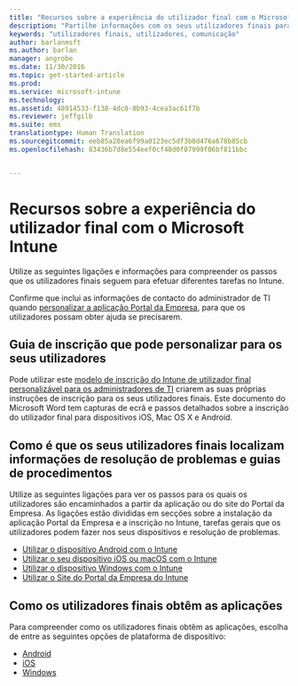 ```yaml
---
title: "Recursos sobre a experiência do utilizador final com o Microsoft Intune | Microsoft Intune"
description: "Partilhe informações com os seus utilizadores finais para garantir o sucesso da sua implementação do Intune."
keywords: "utilizadores finais, utilizadores, comunicação"
author: barlanmsft
ms.author: barlan
manager: angrobe
ms.date: 11/30/2016
ms.topic: get-started-article
ms.prod: 
ms.service: microsoft-intune
ms.technology: 
ms.assetid: 48914533-f138-4dc0-8b93-4cea3ac61f7b
ms.reviewer: jeffgilb
ms.suite: ems
translationtype: Human Translation
ms.sourcegitcommit: eeb85a28ea6f99a0123ec5df3b0d476a678b85cb
ms.openlocfilehash: 83436b7d8e554eef0cf48d0f07999f06bf811bbc


---
```


# <a name="resources-about-the-end-user-experience-with-microsoft-intune"></a>Recursos sobre a experiência do utilizador final com o Microsoft Intune

Utilize as seguintes ligações e informações para compreender os passos que os utilizadores finais seguem para efetuar diferentes tarefas no Intune.

Confirme que inclui as informações de contacto do administrador de TI quando [personalizar a aplicação Portal da Empresa](/Intune/get-started/start-with-a-paid-subscription-to-microsoft-intune-step-7), para que os utilizadores possam obter ajuda se precisarem.

## <a name="enrollment-guide-that-you-can-customize-for-your-users"></a>Guia de inscrição que pode personalizar para os seus utilizadores

Pode utilizar este [modelo de inscrição do Intune de utilizador final personalizável para os administradores de TI](https://gallery.technet.microsoft.com/End-user-Intune-enrollment-55dfd64a) criarem as suas próprias instruções de inscrição para os seus utilizadores finais. Este documento do Microsoft Word tem capturas de ecrã e passos detalhados sobre a inscrição do utilizador final para dispositivos iOS, Mac OS X e Android.

## <a name="how-your-end-users-find-how-to-and-troubleshooting-information"></a>Como é que os seus utilizadores finais localizam informações de resolução de problemas e guias de procedimentos

Utilize as seguintes ligações para ver os passos para os quais os utilizadores são encaminhados a partir da aplicação ou do site do Portal da Empresa. As ligações estão divididas em secções sobre a instalação da aplicação Portal da Empresa e a inscrição no Intune, tarefas gerais que os utilizadores podem fazer nos seus dispositivos e resolução de problemas.

- [Utilizar o dispositivo Android com o Intune](/Intune/EndUser/using-your-android-device-with-intune)
- [Utilizar o seu dispositivo iOS ou macOS com o Intune](/Intune/EndUser/using-your-ios-or-mac-os-x-device-with-intune)
- [Utilizar o dispositivo Windows com o Intune](/Intune/EndUser/using-your-windows-device-with-intune)
- [Utilizar o Site do Portal da Empresa do Intune](/Intune/EndUser/using-the-intune-company-portal-website)


## <a name="how-your-end-users-get-their-apps"></a>Como os utilizadores finais obtêm as aplicações

Para compreender como os utilizadores finais obtêm as aplicações, escolha de entre as seguintes opções de plataforma de dispositivo:

- [Android](how-your-android-users-get-their-apps.md)
- [iOS](how-your-ios-users-get-their-apps.md)
- [Windows](how-your-windows-users-get-their-apps.md)



<!--HONumber=Dec16_HO1-->


